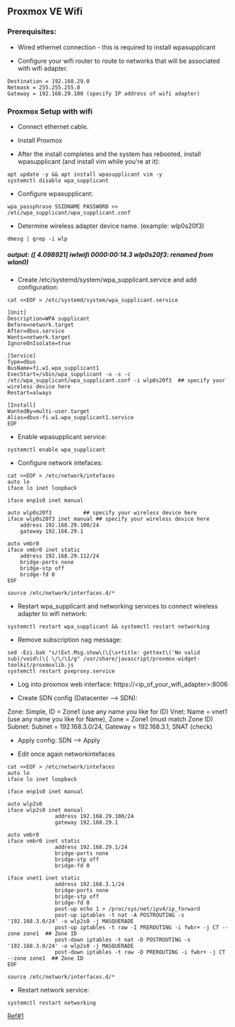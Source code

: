 ## Proxmox VE Wifi

### Prerequisites:

- Wired ethernet connection - this is required to install wpasupplicant

- Configure your wifi router to route to networks that will be associated with wifi adapter.

```
Destination = 192.168.29.0
Netmask = 255.255.255.0
Gateway = 192.168.29.100 (specify IP address of wifi adapter)
```

### Proxmox Setup with wifi

- Connect ethernet cable.

- Install Proxmox

- After the install completes and the system has rebooted, install wpasupplicant (and install vim while you're at it):

```
apt update -y && apt install wpasupplicant vim -y
systemctl disable wpa_supplicant
```

- Configure wpasupplicant:

```
wpa_passphrase SSIDNAME PASSWORD >> /etc/wpa_supplicant/wpa_supplicant.conf
```

- Determine wireless adapter device name. (example: wlp0s20f3)

```
dmesg | grep -i wlp
```

##### output: ([    4.098921] iwlwifi 0000:00:14.3 wlp0s20f3: renamed from wlan0)

- Create /etc/systemd/system/wpa_supplicant.service and add configuration:

```
cat <<EOF > /etc/systemd/system/wpa_supplicant.service

[Unit]
Description=WPA supplicant
Before=network.target
After=dbus.service
Wants=network.target
IgnoreOnIsolate=true
 
[Service]
Type=dbus
BusName=fi.w1.wpa_supplicant1
ExecStart=/sbin/wpa_supplicant -u -s -c /etc/wpa_supplicant/wpa_supplicant.conf -i wlp0s20f3  ## specify your wireless device here
Restart=always
 
[Install]
WantedBy=multi-user.target
Alias=dbus-fi.w1.wpa_supplicant1.service
EOF
```

- Enable wpasupplicant service:

```systemctl enable wpa_supplicant```

- Configure network intefaces:

```
cat <<EOF > /etc/network/intefaces
auto lo
iface lo inet loopback

iface enp1s0 inet manual

auto wlp0s20f3  		## specify your wireless device here
iface wlp0s20f3 inet manual	## specify your wireless device here
    address 192.168.29.100/24
    gateway 192.168.29.1

auto vmbr0
iface vmbr0 inet static
    address 192.168.29.112/24
    bridge-ports none
    bridge-stp off
    bridge-fd 0
EOF

source /etc/network/interfaces.d/*
```

- Restart wpa_supplicant and networking services to connect wireless adapter to wifi network:

```systemctl restart wpa_supplicant && systemctl restart networking```

- Remove subscription nag message:

```
sed -Ezi.bak "s/(Ext.Msg.show\(\{\s+title: gettext\('No valid sub)/void\(\{ \/\/\1/g" /usr/share/javascript/proxmox-widget-toolkit/proxmoxlib.js 
systemctl restart pveproxy.service
```

- Log into proxmox web interface: https://<ip_of_your_wifi_adapter>:8006

- Create SDN config (Datacenter --> SDN):

Zone: Simple, ID = Zone1 (use any name you like for ID)
Vnet: Name = vnet1 (use any name you like for Name), Zone = Zone1 (must match Zone ID)
Subnet: Subnet = 192.168.3.0/24, Gateway = 192.168.3.1, SNAT (check)

- Apply config: SDN --> Apply

- Edit once again networkintefaces

```
cat <<EOF > /etc/network/intefaces
auto lo
iface lo inet loopback

iface enp1s0 inet manual

auto wlp2s0
iface wlp2s0 inet manual
               address 192.168.29.100/24
               gateway 192.168.29.1

auto vmbr0
iface vmbr0 inet static
               address 192.168.29.1/24
               bridge-ports none
               bridge-stp off
               bridge-fd 0

iface vnet1 inet static
               address 192.168.3.1/24
               bridge-ports none
               bridge-stp off
               bridge-fd 0
               post-up echo 1 > /proc/sys/net/ipv4/ip_forward
               post-up iptables -t nat -A POSTROUTING -s '192.168.3.0/24' -o wlp2s0 -j MASQUERADE
               post-up iptables -t raw -I PREROUTING -i fwbr+ -j CT --zone zone1  ## Zone ID
               post-down iptables -t nat -D POSTROUTING -s '192.168.3.0/24' -o wlp2s0 -j MASQUERADE
               post-down iptables -t raw -D PREROUTING -i fwbr+ -j CT --zone zone1  ## Zone ID
EOF

source /etc/network/interfaces.d/*
```

- Restart network service:

```systemctl restart networking```

[Ref#1](https://forum.proxmox.com/threads/howto-proxmox-ve-8-1-2-wifi-w-snat.142831/)
